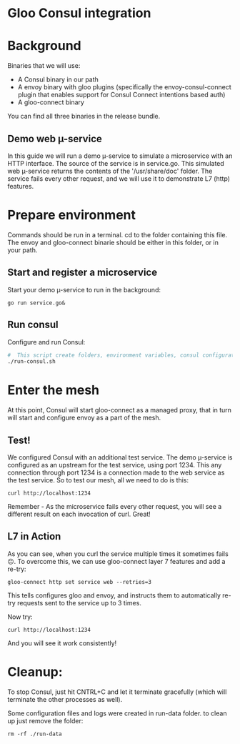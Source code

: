# Gloo Consul integration

# Background

Binaries that we will use:

- A Consul binary in our path
- A envoy binary with gloo plugins (specifically the envoy-consul-connect plugin that enables support for Consul Connect intentions based auth)
- A gloo-connect binary

You can find all three binaries in the release bundle.

## Demo web  µ-service

In this guide we will run a demo µ-service to simulate a microservice with an HTTP interface. 
The source of the service is in service.go.
This simulated web µ-service returns the contents of the '/usr/share/doc' folder.
The service fails every other request, and we will use it to demonstrate L7 (http) features.

# Prepare environment

Commands should be run in a terminal. cd to the folder containing this file. 
The envoy and gloo-connect binarie should be either in this folder, or in your path.

## Start and register a microservice

Start your demo µ-service to run in the background:

```
go run service.go&
``` 

## Run consul

Configure and run Consul:

```bash
#  This script create folders, environment variables, consul configuration and starts consul.
./run-consul.sh
```


# Enter the mesh
At this point, Consul will start gloo-connect as a managed proxy, that in turn will start and configure envoy as a part of the mesh.

## Test!

We configured Consul with an additional test service. The demo µ-service is configured as an upstream for the test service, using port 1234. This any connection through port 1234 is a connection made to the web service as the test service. So to test our mesh, all we need to do is this:
```
curl http://localhost:1234
```
Remember - As the microservice fails every other request, you will see a different result on each invocation of curl. Great!

## L7 in Action

As you can see, when you curl the service multiple times it sometimes fails ☹. To overcome this, we can use gloo-connect layer 7 features and add a re-try:
```
gloo-connect http set service web --retries=3
```

This tells configures gloo and envoy, and instructs them to automatically re-try requests sent to the service up to 3 times.

Now try:
```
curl http://localhost:1234
```

And you will see it work consistently!

# Cleanup:

To stop Consul, just hit CNTRL+C and let it terminate gracefully (which will terminate the other processes as well).

Some configuration files and logs were created in run-data folder. to clean up just remove the folder:
```
rm -rf ./run-data
```